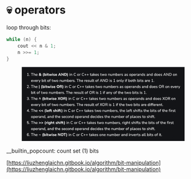 # 💀 operators

loop through bits:

```cpp
while (n) {
    cout << n & 1; 
    n >>= 1;
}
```

<figure><img src="../.gitbook/assets/op.png" alt=""><figcaption></figcaption></figure>

\_\_builtin\_popcount: count set (1) bits

[https://liuzhenglaichn.gitbook.io/algorithm/bit-manipulation](https://liuzhenglaichn.gitbook.io/algorithm/bit-manipulation)
